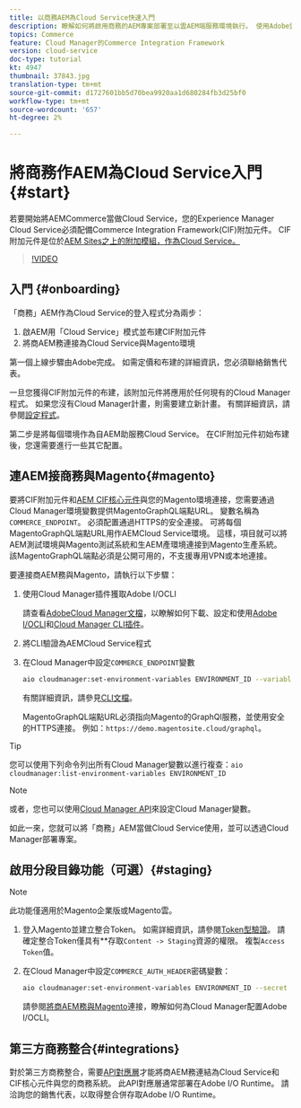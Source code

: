 ```yaml
---
title: 以商務AEM為Cloud Service快速入門
description: 瞭解如何將啟用商務的AEM專案部署至以雲AEM端服務環境執行。 使用Adobe雲管理器和CI/CD管道的功能，將Venia參考店面建置到運行環境。
topics: Commerce
feature: Cloud Manager的Commerce Integration Framework
version: cloud-service
doc-type: tutorial
kt: 4947
thumbnail: 37843.jpg
translation-type: tm+mt
source-git-commit: d1727601bb5d70bea9920aa1d680284fb3d25bf0
workflow-type: tm+mt
source-wordcount: '657'
ht-degree: 2%

---
```



# 將商務作AEM為Cloud Service入門{#start}

若要開始將AEMCommerce當做Cloud Service，您的Experience Manager Cloud Service必須配備Commerce Integration Framework(CIF)附加元件。 CIF附加元件是位於[AEM Sites之上的附加模組，作為Cloud Service。](https://docs.adobe.com/content/help/zh-Hant/experience-manager-cloud-service/sites/home.html)

>[!VIDEO](https://video.tv.adobe.com/v/37843?quality=12&learn=on)

## 入門 {#onboarding}

「商務」AEM作為Cloud Service的登入程式分為兩步：

1. 啟AEM用「Cloud Service」模式並布建CIF附加元件
2. 將商AEM務連接為Cloud Service與Magento環境

第一個上線步驟由Adobe完成。 如需定價和布建的詳細資訊，您必須聯絡銷售代表。

一旦您獲得CIF附加元件的布建，該附加元件將應用於任何現有的Cloud Manager程式。 如果您沒有Cloud Manager計畫，則需要建立新計畫。 有關詳細資訊，請參閱[設定程式](https://docs.adobe.com/content/help/en/experience-manager-cloud-manager/using/getting-started/setting-up-program.html)。

第二步是將每個環境作為自AEM助服務Cloud Service。 在CIF附加元件初始布建後，您還需要進行一些其它配置。

## 連AEM接商務與Magento{#magento}

要將CIF附加元件和[AEM CIF核心元件](https://github.com/adobe/aem-core-cif-components)與您的Magento環境連接，您需要通過Cloud Manager環境變數提供MagentoGraphQL端點URL。 變數名稱為`COMMERCE_ENDPOINT`。 必須配置通過HTTPS的安全連接。
可將每個MagentoGraphQL端點URL用作AEMCloud Service環境。 這樣，項目就可以將AEM測試環境與Magento測試系統和生AEM產環境連接到Magento生產系統。 該MagentoGraphQL端點必須是公開可用的，不支援專用VPN或本地連接。

要連接商AEM務與Magento，請執行以下步驟：

1. 使用Cloud Manager插件獲取Adobe I/OCLI

   請查看[AdobeCloud Manager文檔](https://docs.adobe.com/content/help/en/experience-manager-cloud-manager/using/introduction-to-cloud-manager.html)，以瞭解如何下載、設定和使用[Adobe I/OCLI](https://github.com/adobe/aio-cli)和[Cloud Manager CLI插件](https://github.com/adobe/aio-cli-plugin-cloudmanager)。

2. 將CLI驗證為AEMCloud Service程式

3. 在Cloud Manager中設定`COMMERCE_ENDPOINT`變數

   ```bash
   aio cloudmanager:set-environment-variables ENVIRONMENT_ID --variable COMMERCE_ENDPOINT "<Magento GraphQL endpoint URL>"
   ```

   有關詳細資訊，請參見[CLI文檔](https://github.com/adobe/aio-cli-plugin-cloudmanager#aio-cloudmanagerset-environment-variables-environmentid)。

   MagentoGraphQL端點URL必須指向Magento的GraphQl服務，並使用安全的HTTPS連接。 例如：`https://demo.magentosite.cloud/graphql`。

>[!TIP]
>
>您可以使用下列命令列出所有Cloud Manager變數以進行複查：`aio cloudmanager:list-environment-variables ENVIRONMENT_ID`

>[!NOTE]
>
>或者，您也可以使用[Cloud Manager API](https://www.adobe.io/apis/experiencecloud/cloud-manager/docs.html)來設定Cloud Manager變數。

如此一來，您就可以將「商務」AEM當做Cloud Service使用，並可以透過Cloud Manager部署專案。

## 啟用分段目錄功能（可選）{#staging}

>[!NOTE]
>
>此功能僅適用於Magento企業版或Magento雲。

1. 登入Magento並建立整合Token。 如需詳細資訊，請參閱[Token型驗證](https://devdocs.magento.com/guides/v2.4/get-started/authentication/gs-authentication-token.html#integration-tokens)。 請確定整合Token僅具有&#x200B;**&#x200B;存取`Content -> Staging`資源的權限。 複製`Access Token`值。

1. 在Cloud Manager中設定`COMMERCE_AUTH_HEADER`密碼變數：

   ```bash
   aio cloudmanager:set-environment-variables ENVIRONMENT_ID --secret COMMERCE_AUTH_HEADER "Authorization: Bearer <Access Token>"
   ```

   請參閱[將商AEM務與Magento](#magento)連接，瞭解如何為Cloud Manager配置Adobe I/OCLI。

## 第三方商務整合{#integrations}

對於第三方商務整合，需要[API對應層](architecture/third-party.md)才能將商AEM務連結為Cloud Service和CIF核心元件與您的商務系統。 此API對應層通常部署在Adobe I/O Runtime。 請洽詢您的銷售代表，以取得整合併存取Adobe I/O Runtime。
